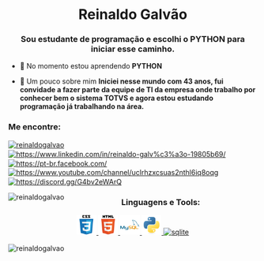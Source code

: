 <h1 align="center">Reinaldo Galvão</h1>
<h3 align="center">Sou estudante de programação e escolhi o PYTHON para iniciar esse caminho.</h3>

- 🌱 No momento estou aprendendo **PYTHON**

- 💬 Um pouco sobre mim **Iniciei nesse mundo com 43 anos, fui convidade a fazer parte da equipe de TI da empresa onde trabalho por conhecer bem o sistema TOTVS e agora estou estudando programação já trabalhando na área.**

<h3 align="left">Me encontre:</h3>
<p align="left">
<a href="https://dev.to/reinaldogalvao" target="blank"><img align="center" src="https://raw.githubusercontent.com/rahuldkjain/github-profile-readme-generator/master/src/images/icons/Social/devto.svg" alt="reinaldogalvao" height="30" width="40" /></a>
<a href="https://linkedin.com/in/https://www.linkedin.com/in/reinaldo-galv%c3%a3o-19805b69/" target="blank"><img align="center" src="https://raw.githubusercontent.com/rahuldkjain/github-profile-readme-generator/master/src/images/icons/Social/linked-in-alt.svg" alt="https://www.linkedin.com/in/reinaldo-galv%c3%a3o-19805b69/" height="30" width="40" /></a>
<a href="https://fb.com/https://pt-br.facebook.com/" target="blank"><img align="center" src="https://raw.githubusercontent.com/rahuldkjain/github-profile-readme-generator/master/src/images/icons/Social/facebook.svg" alt="https://pt-br.facebook.com/" height="30" width="40" /></a>
<a href="https://www.youtube.com/c/https://www.youtube.com/channel/uclrhzxcsuas2nthl6iq8oqg" target="blank"><img align="center" src="https://raw.githubusercontent.com/rahuldkjain/github-profile-readme-generator/master/src/images/icons/Social/youtube.svg" alt="https://www.youtube.com/channel/uclrhzxcsuas2nthl6iq8oqg" height="30" width="40" /></a>
<a href="https://discord.gg/https://discord.gg/G4bv2eWArQ" target="blank"><img align="center" src="https://raw.githubusercontent.com/rahuldkjain/github-profile-readme-generator/master/src/images/icons/Social/discord.svg" alt="https://discord.gg/G4bv2eWArQ" height="30" width="40" /></a>
</p>

<p><img align="left" src="https://github-readme-stats.vercel.app/api/top-langs?username=reinaldogalvao&show_icons=true&locale=en&layout=compact" alt="reinaldogalvao" />
<h3 align="center">Linguagens e Tools:</h3>
<p align="center"> <a href="https://www.w3schools.com/css/" target="_blank" rel="noreferrer"> <img src="https://raw.githubusercontent.com/devicons/devicon/master/icons/css3/css3-original-wordmark.svg" alt="css3" width="40" height="40"/> </a> <a href="https://www.w3.org/html/" target="_blank" rel="noreferrer"> <img src="https://raw.githubusercontent.com/devicons/devicon/master/icons/html5/html5-original-wordmark.svg" alt="html5" width="40" height="40"/> </a> <a href="https://www.mysql.com/" target="_blank" rel="noreferrer"> <img src="https://raw.githubusercontent.com/devicons/devicon/master/icons/mysql/mysql-original-wordmark.svg" alt="mysql" width="40" height="40"/> </a> <a href="https://www.python.org" target="_blank" rel="noreferrer"> <img src="https://raw.githubusercontent.com/devicons/devicon/master/icons/python/python-original.svg" alt="python" width="40" height="40"/> </a> <a href="https://www.sqlite.org/" target="_blank" rel="noreferrer"> <img src="https://www.vectorlogo.zone/logos/sqlite/sqlite-icon.svg" alt="sqlite" width="40" height="40"/> </a> </p>
</p>
<!-- 
<p>&nbsp;<img align="center" src="https://github-readme-stats.vercel.app/api?username=reinaldogalvao&show_icons=true&locale=en" alt="reinaldogalvao" /></p>
-->
<p><img align="center" src="https://github-readme-streak-stats.herokuapp.com/?user=reinaldogalvao&" alt="reinaldogalvao" /></p>

